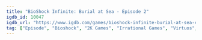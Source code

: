 ```yaml
---
title: "BioShock Infinite: Burial at Sea - Episode 2"
igdb_id: 10047
igdb_url: "https://www.igdb.com/games/bioshock-infinite-burial-at-sea-episode-1"
tag: ["Episode", "Bioshock", "2K Games", "Irrational Games", "Virtuos", "Shooter", "Single player", "First person", "Action", "Science fiction", "Historical", "Stealth"]
---
```

